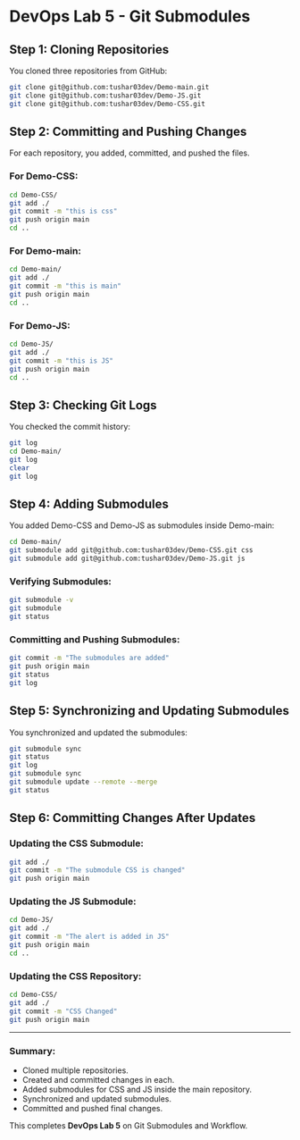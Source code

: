 # DevOps Lab 5 - Git Submodules 

## Step 1: Cloning Repositories
You cloned three repositories from GitHub:
```sh
git clone git@github.com:tushar03dev/Demo-main.git
git clone git@github.com:tushar03dev/Demo-JS.git
git clone git@github.com:tushar03dev/Demo-CSS.git
```

## Step 2: Committing and Pushing Changes
For each repository, you added, committed, and pushed the files.

### For Demo-CSS:
```sh
cd Demo-CSS/
git add ./
git commit -m "this is css"
git push origin main
cd ..
```

### For Demo-main:
```sh
cd Demo-main/
git add ./
git commit -m "this is main"
git push origin main
cd ..
```

### For Demo-JS:
```sh
cd Demo-JS/
git add ./
git commit -m "this is JS"
git push origin main
cd ..
```

## Step 3: Checking Git Logs
You checked the commit history:
```sh
git log
cd Demo-main/
git log
clear
git log
```

## Step 4: Adding Submodules
You added Demo-CSS and Demo-JS as submodules inside Demo-main:
```sh
cd Demo-main/
git submodule add git@github.com:tushar03dev/Demo-CSS.git css
git submodule add git@github.com:tushar03dev/Demo-JS.git js
```

### Verifying Submodules:
```sh
git submodule -v
git submodule
git status
```

### Committing and Pushing Submodules:
```sh
git commit -m "The submodules are added"
git push origin main
git status
git log
```

## Step 5: Synchronizing and Updating Submodules
You synchronized and updated the submodules:
```sh
git submodule sync
git status
git log
git submodule sync
git submodule update --remote --merge
git status
```

## Step 6: Committing Changes After Updates
### Updating the CSS Submodule:
```sh
git add ./
git commit -m "The submodule CSS is changed"
git push origin main
```

### Updating the JS Submodule:
```sh
cd Demo-JS/
git add ./
git commit -m "The alert is added in JS"
git push origin main
cd ..
```

### Updating the CSS Repository:
```sh
cd Demo-CSS/
git add ./
git commit -m "CSS Changed"
git push origin main
```

---
### Summary:
- Cloned multiple repositories.
- Created and committed changes in each.
- Added submodules for CSS and JS inside the main repository.
- Synchronized and updated submodules.
- Committed and pushed final changes.

This completes **DevOps Lab 5** on Git Submodules and Workflow.

